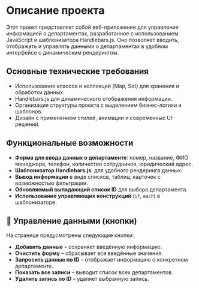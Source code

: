 # Описание проекта

Этот проект представляет собой веб-приложение для управления информацией о департаментах, разработанное с использованием JavaScript и шаблонизатора Handlebars.js. Оно позволяет вводить, отображать и управлять данными о департаментах в удобном интерфейсе с динамическим рендерингом.

## Основные технические требования

- Использование классов и коллекций (Map, Set) для хранения и обработки данных.
- Handlebars.js для динамического отображения информации.
- Организация структуры проекта с выделением бизнес-логики и шаблонов.
- Дизайн с применением стилей, анимации и современных UI-решений.


## Функциональные возможности

- **Форма для ввода данных о департаменте**: номер, название, ФИО менеджера, телефон, количество сотрудников, юридический адрес.
- **Шаблонизатор Handlebars.js**: для удобного рендеринга данных.
- **Вывод информации** в виде списков, таблиц, карточек с возможностью фильтрации.
- **Обновляемый выпадающий список ID** для выбора департамента.
- **Использование управляющих конструкций** (`if`, `each`) в шаблонизаторе.

## 🔘 Управление данными (кнопки)

На странице предусмотрены следующие кнопки:

- **Добавить данные** – сохраняет введённую информацию.
- **Очистить форму** – сбрасывает все введённые значения.
- **Запросить данные по ID** – отображает информацию о конкретном департаменте.
- **Показать все записи** – выводит список всех департаментов.
- **Удалить запись по ID** – удаляет выбранную запись.
